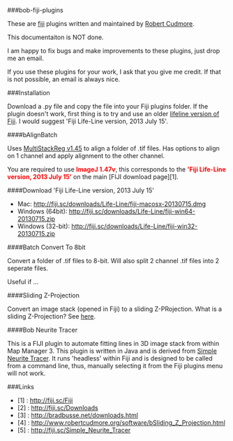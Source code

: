 ###bob-fiji-plugins

These are [fiji](http://fiji.sc/Fiji) plugins written and maintained by [Robert Cudmore](http://robertcudmore.org).

This documentaiton is NOT done.

I am happy to fix bugs and make improvements to these plugins, just drop me an email.

If you use these plugins for your work, I ask that you give me credit. If that is not possible, an email is always nice.

###Installation

Download a .py file and copy the file into your Fiji plugins folder. If the plugin doesn't work, first thing is to try and use an older [lifeline version of Fiji](http://fiji.sc/Downloads). I would suggest 'Fiji Life-Line version, 2013 July 15'.

####bAlignBatch

Uses [MultiStackReg v1.45](http://bradbusse.net/downloads.html) to align a folder of .tif files. Has options to align on 1 channel and apply alignment to the other channel. 

You are required to use <font color="red"><strong>ImageJ 1.47v</strong></font>, this corresponds to the <font color="red"><strong>'Fiji Life-Line version, 2013 July 15'</strong></font> on the main [FIJI download page][1].

####Download 'Fiji Life-Line version, 2013 July 15'
  - Mac: http://fiji.sc/downloads/Life-Line/fiji-macosx-20130715.dmg
  - Windows (64bit): http://fiji.sc/downloads/Life-Line/fiji-win64-20130715.zip
  - Windows (32-bit): http://fiji.sc/downloads/Life-Line/fiji-win32-20130715.zip


####Batch Convert To 8bit

Convert a folder of .tif files to 8-bit. Will also split 2 channel .tif files into 2 seperate files.

Useful if ...


####Sliding Z-Projection

Convert an image stack (opened in Fiji) to a sliding Z-PRojection. What is a sliding Z-Projection? See [here](http://www.robertcudmore.org/software/bSliding_Z_Projection.html).

####Bob Neurite Tracer

This is a FIJI plugin to automate fitting lines in 3D image stack from within Map Manager 3. This plugin is written in Java and is derived from [Simple Neurite Tracer](http://fiji.sc/Simple_Neurite_Tracer). It runs 'headless' within Fiji and is designed to be called from a command line, thus, manually selecting it from the Fiji plugins menu will not work.

###Links
- [1] : http://fiji.sc/Fiji
- [2] : http://fiji.sc/Downloads
- [3] : http://bradbusse.net/downloads.html
- [4] : http://www.robertcudmore.org/software/bSliding_Z_Projection.html
- [5] : http://fiji.sc/Simple_Neurite_Tracer
